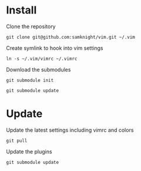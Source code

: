 # Install

Clone the repository

`git clone git@github.com:samknight/vim.git ~/.vim`

Create symlink to hook into vim settings

`ln -s ~/.vim/vimrc ~/.vimrc`

Download the submodules

`git submodule init`

`git submodule update`

# Update

Update the latest settings including vimrc and colors

`git pull`

Update the plugins

`git submodule update`
